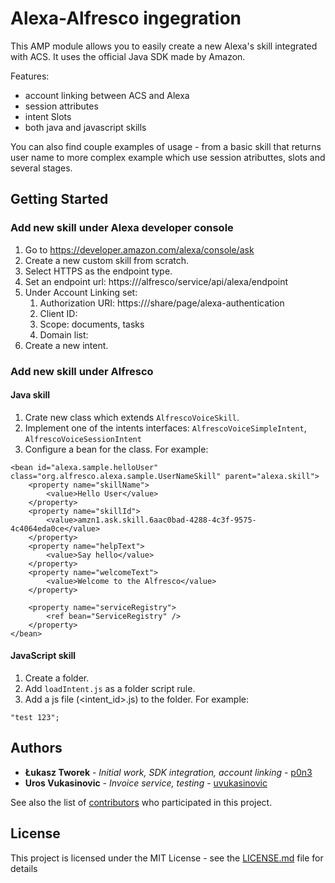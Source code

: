 # Alexa-Alfresco ingegration

This AMP module allows you to easily create a new Alexa's skill integrated with ACS. It uses the official Java SDK made by Amazon.

Features:
* account linking between ACS and Alexa
* session attributes
* intent Slots
* both java and javascript skills

You can also find couple examples of usage - from a basic skill that returns user name to more complex example which use session atributtes, slots and several stages.

## Getting Started

### Add new skill under Alexa developer console

1. Go to https://developer.amazon.com/alexa/console/ask
2. Create a new custom skill from scratch.
3. Select HTTPS as the endpoint type.
4. Set an endpoint url: https://<your domain>/alfresco/service/api/alexa/endpoint 
5. Under Account Linking set: 
	1. Authorization URI: https://<your domain>/share/page/alexa-authentication
	2. Client ID: <your skill id>
	3. Scope: documents, tasks
	4. Domain list: <your domain>
6. Create a new intent.

### Add new skill under Alfresco

#### Java skill

1. Crate new class which extends `AlfrescoVoiceSkill`.
2. Implement one of the intents interfaces: `AlfrescoVoiceSimpleIntent`, `AlfrescoVoiceSessionIntent`
3. Configure a bean for the class. For example:
```
<bean id="alexa.sample.helloUser" class="org.alfresco.alexa.sample.UserNameSkill" parent="alexa.skill">
	<property name="skillName">
		<value>Hello User</value>
	</property>
	<property name="skillId">
		<value>amzn1.ask.skill.6aac0bad-4288-4c3f-9575-4c4064eda0ce</value>
	</property>
	<property name="helpText">
		<value>Say hello</value>
	</property>
	<property name="welcomeText">
		<value>Welcome to the Alfresco</value>
	</property>
	
	<property name="serviceRegistry">
		<ref bean="ServiceRegistry" />
	</property>
</bean>
```

#### JavaScript skill

1. Create a folder.
2. Add `loadIntent.js` as a folder script rule.
3. Add a js file (<intent_id>.js) to the folder. For example:
```
"test 123";
```

## Authors

* **Łukasz Tworek** - *Initial work, SDK integration, account linking* - [p0n3](https://github.com/p0n3)
* **Uros Vukasinovic** - *Invoice service, testing* - [uvukasinovic](https://github.com/uvukasinovic)

See also the list of [contributors](https://github.com/your/project/contributors) who participated in this project.

## License

This project is licensed under the MIT License - see the [LICENSE.md](LICENSE.md) file for details